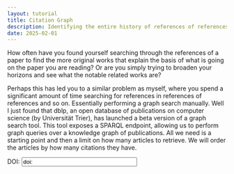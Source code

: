 ```yaml
---
layout: tutorial
title: Citation Graph
description: Identifying the entire history of references of references in a paper to find the most highly cited works in the entire citation genealogy.
date: 2025-02-01
---
```


How often have you found yourself searching through the references of a paper to find the more original works that explain the basis of what is going on the paper you are reading? Or are you simply trying to broaden your horizons and see what the notable related works are?

Perhaps this has led you to a similar problem as myself, where you spend a significant amount of time searching for references in references of references and so on. Essentially performing a graph search manually. Well I just found that dblp, an open database of publications on computer science (by Universität Trier), has launched a beta version of a graph search tool. This tool exposes a SPARQL endpoint, allowing us to perform graph queries over a knowledge graph of publications. All we need is a starting point and then a limit on how many articles to retrieve. We will order the articles by how many citations they have.

<label for="doi">DOI:</label>
<input id="doi" type="text" size="30" value="doi:"/>